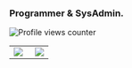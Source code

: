 ### Programmer & SysAdmin.
<div align="left">
  
![Profile views counter](https://komarev.com/ghpvc/?username=andoreatta&color=blue&style=for-the-badge)

</div>

<table><tr><td valign="top" width="50%">
  
<img src="https://github-readme-stats.vercel.app/api?username=andoreatta&show_icons=true&count_private=true&hide_border=true&theme=github_dark" align="left" />
</td><td valign="top" width="50%">
<div align="right"><img src="https://github-readme-stats.vercel.app/api/top-langs/?username=andoreatta&hide_border=true&layout=compact&theme=github_dark" align="right" /></div>
  
</td></tr></table>  

